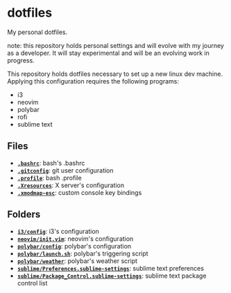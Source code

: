 # dotfiles

My personal dotfiles.

note: this repository holds personal settings and will evolve with my journey as
a developer. It will stay experimental and will be an evolving work in progress.

This repository holds dotfiles necessary to set up a new linux dev machine.
Applying this configuration requires the following programs:

- i3
- neovim
- polybar
- rofi
- sublime text

## Files

- **[`.bashrc`](.bashrc)**: bash's .bashrc
- **[`.gitconfig`](.gitconfig)**: git user configuration
- **[`.profile`](.profile)**: bash .profile
- **[`.Xresources`](.Xresources)**: X server's configuration
- **[`.xmodmap-esc`](.xmodmap-esc)**: custom console key bindings

## Folders

- **[`i3/config`](i3/config)**: i3's configuration
- **[`neovim/init.vim`](neovim/init.vim)**: neovim's configuration
- **[`polybar/config`](polybar\config)**: polybar's configuration
- **[`polybar/launch.sh`](polybar\launch.sh)**: polybar's triggering script
- **[`polybar/weather`](polybar\weather)**: polybar's weather script
- **[`sublime/Preferences.sublime-settings`](sublime/Preferences.sublime-settings)**: sublime text preferences
- **[`sublime/Package_Control.sublime-settings`](sublime/Package_Control.sublime-settings)**: sublime text package control list
